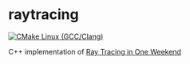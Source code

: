 # raytracing

[![CMake Linux (GCC/Clang)](https://github.com/HemaZ/raytracing/actions/workflows/cmake-linux.yml/badge.svg?branch=main)](https://github.com/HemaZ/raytracing/actions/workflows/cmake-linux.yml)

C++ implementation of [Ray Tracing in One Weekend](https://raytracing.github.io/books/RayTracingInOneWeekend.html)
